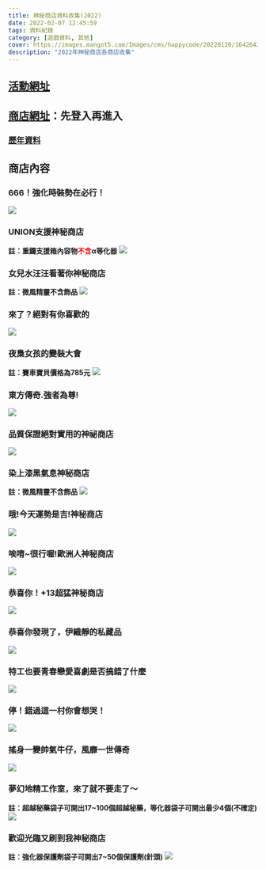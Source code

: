 ```yaml
---
title: 神秘商店資料收集(2022)
date: 2022-02-07 12:45:59
tags: 資料紀錄
category: [遊戲資料, 其他]
cover: https://images.mangot5.com/Images/cms/happycode/20220120/1642642072125.jpg
description: "2022年神秘商店各商店收集"
---
```

## [活動網址](https://cls.mangot5.com/game/cls/news/detail?contentNo=48047)
## [商店網址](http://cls.mangot5.com/game/cls/mall/mystery_store)：先登入再進入
### [歷年資料](https://closersinfo.xyz/2020/01/31/20mysticstore/)

## 商店內容
### 666！強化時裝勢在必行！
![](/img/mystery_store/666！強化時裝勢在必行！.jpg)

### UNION支援神秘商店
**註：重鑄支援箱內容物<font color=#ff0000>不含</font>α等化器**
![](/img/mystery_store/UNION支援神秘商店.png)

### 女兒水汪汪看著你神秘商店
**註：微風精靈不含飾品**
![](/img/mystery_store/女兒水汪汪看著你神秘商店.png)

### 來了？絕對有你喜歡的
![](/img/mystery_store/來了？絕對有你喜歡的.png)

### 夜梟女孩的變裝大會
**註：賽車寶貝價格為785元**
![](/img/mystery_store/夜梟女孩的變裝大會.png)

### 東方傳奇.強者為尊!
![](/img/mystery_store/東方傳奇.強者為尊!.png)

### 品質保證絕對實用的神祕商店
![](/img/mystery_store/品質保證絕對實用的神祕商店.png)

### 染上漆黑氣息神秘商店
**註：微風精靈不含飾品**
![](/img/mystery_store/染上漆黑氣息神秘商店.png)

### 哦!今天運勢是吉!神秘商店
![](/img/mystery_store/哦!今天運勢是吉!神秘商店.png)

### 唉唷\~很行喔!歐洲人神秘商店
![](/img/mystery_store/唉唷~很行喔!歐洲人神秘商店.png)

### 恭喜你！+13超猛神秘商店
![](/img/mystery_store/恭喜你！+13超猛神秘商店.png)

### 恭喜你發現了，伊織靜的私藏品
![](/img/mystery_store/恭喜你發現了，伊織靜的私藏品.png)

### 特工也要青春戀愛喜劇是否搞錯了什麼
![](/img/mystery_store/特工也要青春戀愛喜劇是否搞錯了什麼.png)

### 停！錯過這一村你會想哭！
![](/img/mystery_store/停！錯過這一村你會想哭！.jpg)

### 搖身一變帥氣牛仔，風靡一世傳奇
![](/img/mystery_store/搖身一變帥氣牛仔，風靡一世傳奇.png)

### 夢幻地精工作室，來了就不要走了～
**註：超越秘藥袋子可開出17~100個超越秘藥，等化器袋子可開出最少4個(不確定)**
![](/img/mystery_store/夢幻地精工作室，來了就不要走了～.jpg)

### 歡迎光臨又刷到我神秘商店
**註：強化器保護劑袋子可開出7~50個保護劑(針頭)**
![](/img/mystery_store/歡迎光臨又刷到我神秘商店.png)
